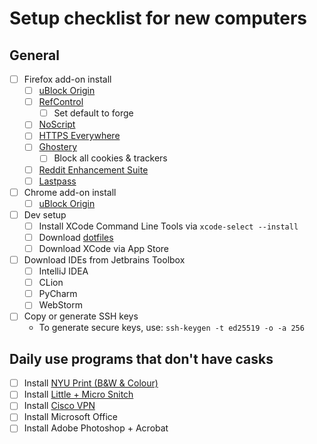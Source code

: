 # Setup checklist for new computers
## General
- [ ] Firefox add-on install
	- [ ] [uBlock Origin](https://addons.mozilla.org/en-us/firefox/addon/ublock-origin/)
	- [ ] [RefControl](https://addons.mozilla.org/en-US/firefox/addon/refcontrol/)
		- [ ] Set default to forge
	- [ ] [NoScript](https://addons.mozilla.org/en-US/firefox/addon/noscript/)
	- [ ] [HTTPS Everywhere](https://www.eff.org/https-everywhere)
	- [ ] [Ghostery](https://addons.mozilla.org/en-US/firefox/addon/ghostery/)
		- [ ] Block all cookies & trackers
	- [ ] [Reddit Enhancement Suite](https://addons.mozilla.org/en-US/firefox/addon/reddit-enhancement-suite/)
	- [ ] [Lastpass](https://lastpass.com/misc_download2.php)
- [ ] Chrome add-on install
	- [ ] [uBlock Origin](https://chrome.google.com/webstore/detail/ublock-origin/cjpalhdlnbpafiamejdnhcphjbkeiagm?hl=en)
- [ ] Dev setup
	- [ ] Install XCode Command Line Tools via `xcode-select --install`
	- [ ] Download [dotfiles](https://github.com/JasonYao/dotfiles)
	- [ ] Download XCode via App Store
- [ ] Download IDEs from Jetbrains Toolbox
	- [ ] IntelliJ IDEA
	- [ ] CLion
	- [ ] PyCharm
	- [ ] WebStorm
- [ ] Copy or generate SSH keys
	- To generate secure keys, use: `ssh-keygen -t ed25519 -o -a 256`

## Daily use programs that don't have casks
- [ ] Install [NYU Print (B&W & Colour)]()
- [ ] Install [Little + Micro Snitch]()
- [ ] Install [Cisco VPN]()
- [ ] Install Microsoft Office
- [ ] Install Adobe Photoshop + Acrobat
